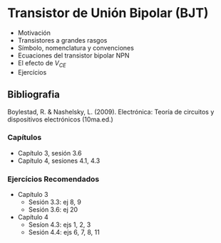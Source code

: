 # Transistor de Unión Bipolar (BJT)

- Motivación
- Transistores a grandes rasgos
- Símbolo, nomenclatura y convenciones
- Ecuaciones del transistor bipolar NPN
- El efecto de $V_{CE}$
- Ejercícios

## Bibliografia

Boylestad, R. & Nashelsky, L. (2009). Electrónica: Teoría de circuitos y dispositivos electrónicos (10ma.ed.)

### Capítulos
- Capítulo 3, sesión 3.6
- Capítulo 4, sesiones 4.1, 4.3

### Ejercícios Recomendados
- Capítulo 3
  - Sesión 3.3: ej 8, 9
  - Sesión 3.6: ej 20
- Capítulo 4
  - Sesíon 4.3: ejs 1, 2, 3
  - Sesión 4.4: ejs 6, 7, 8, 11
